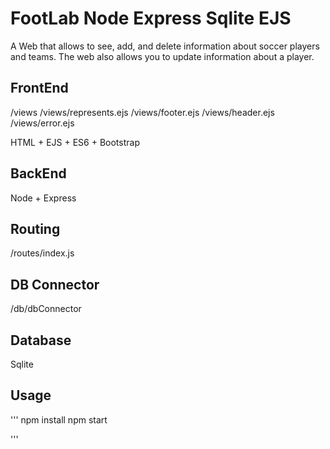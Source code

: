 # FootLab Node Express Sqlite EJS
A Web that allows to see, add, and delete information about soccer players and teams. 
The web also allows you to update information about a player. 

## FrontEnd
/views
/views/represents.ejs
/views/footer.ejs
/views/header.ejs
/views/error.ejs

HTML + EJS + ES6 + Bootstrap

## BackEnd

Node + Express

## Routing
/routes/index.js


## DB Connector
/db/dbConnector

## Database
Sqlite

## Usage

'''
npm install
npm start

'''